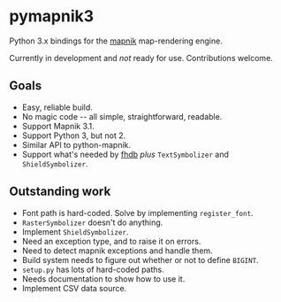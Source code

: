 
# pymapnik3

Python 3.x bindings for the [mapnik](https://github.com/mapnik/mapnik)
map-rendering engine.

Currently in development and *not* ready for use. Contributions welcome.

## Goals

 * Easy, reliable build.
 * No magic code -- all simple, straightforward, readable.
 * Support Mapnik 3.1.
 * Support Python 3, but not 2.
 * Similar API to python-mapnik.
 * Support what's needed by [fhdb](https://github.com/larsga/fhdb) 
   *plus* `TextSymbolizer` and `ShieldSymbolizer`.

## Outstanding work

 * Font path is hard-coded. Solve by implementing `register_font`.
 * `RasterSymbolizer` doesn't do anything.
 * Implement `ShieldSymbolizer`.
 * Need an exception type, and to raise it on errors.
 * Need to detect mapnik exceptions and handle them.
 * Build system needs to figure out whether or not to define `BIGINT`.
 * `setup.py` has lots of hard-coded paths.
 * Needs documentation to show how to use it.
 * Implement CSV data source.
